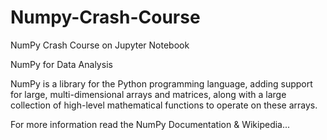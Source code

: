 # Numpy-Crash-Course
NumPy Crash Course on Jupyter Notebook

NumPy for Data Analysis

NumPy is a library for the Python programming language, adding support for large, multi-dimensional arrays and matrices, along with a large collection of high-level mathematical functions to operate on these arrays.

For more information read the NumPy Documentation & Wikipedia...
